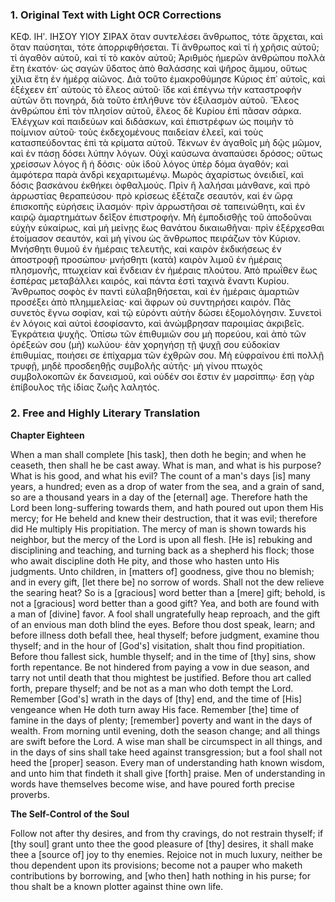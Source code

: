 ### 1. Original Text with Light OCR Corrections

ΚΕΦ. ΙΗʹ. ΙΗΣΟΥ ΥΙΟΥ ΣΙΡΑΧ
ὅταν συντελέσει ἄνθρωπος, τότε ἄρχεται, καὶ ὅταν παύσηται,
τότε ἀπορριφθήσεται. Τί ἄνθρωπος καὶ τί ἡ χρῆσις αὐτοῦ; τί
ἀγαθὸν αὐτοῦ, καὶ τί τὸ κακὸν αὐτοῦ; Ἀριθμὸς ἡμερῶν ἀνθρώπου
πολλὰ ἔτη ἑκατόν· ὡς σαγὼν ὕδατος ἀπὸ θαλάσσης καὶ ψῆρος ἄμμου,
οὕτως χίλια ἔτη ἐν ἡμέρᾳ αἰῶνος. Διὰ τοῦτο ἐμακροθύμησε
Κύριος ἐπ᾿ αὐτοῖς, καὶ ἐξέχεεν ἐπ᾿ αὐτοὺς τὸ ἔλεος αὐτοῦ· ἴδε καὶ
ἐπέγνω τὴν καταστροφὴν αὐτῶν ὅτι πονηρά, διὰ τοῦτο ἐπλήθυνε τὸν
ἐξιλασμὸν αὐτοῦ. Ἔλεος ἀνθρώπου ἐπὶ τὸν πλησίον αὐτοῦ, ἔλεος δὲ
Κυρίου ἐπὶ πᾶσαν σάρκα. Ἐλέγχων καὶ παιδεύων καὶ διδάσκων, καὶ
ἐπιστρέφων ὡς ποιμὴν τὸ ποίμνιον αὐτοῦ· τοὺς ἐκδεχομένους παιδείαν
ἐλεεῖ, καὶ τοὺς κατασπεύδοντας ἐπὶ τὰ κρίματα αὐτοῦ. Τέκνων
ἐν ἀγαθοῖς μὴ δῷς μῶμον, καὶ ἐν πάσῃ δόσει λύπην λόγων.
Οὐχὶ καύσωνα ἀναπαύσει δρόσος; οὕτως χρείσσων λόγος ἢ ἡ δόσις·
οὐκ ἰδοὺ λόγος ὑπὲρ δόμα ἀγαθόν; καὶ ἀμφότερα παρὰ ἀνδρὶ κεχαριτωμένῳ.
Μωρὸς ἀχαρίστως ὀνειδιεῖ, καὶ δόσις βασκάνου ἐκθήκει ὀφθαλμούς.
Πρὶν ἢ λαλήσαι μάνθανε, καὶ πρὸ ἀρρωστίας θεραπεύσου·
πρὸ κρίσεως ἐξέταζε σεαυτόν, καὶ ἐν ὥρᾳ ἐπισκοπῆς
εὑρήσεις ἱλασμόν· πρὶν ἀρρωστῆσαι σὲ ταπεινώθητι, καὶ ἐν καιρῷ
ἁμαρτημάτων δεῖξον ἐπιστροφήν. Μὴ ἐμποδισθῇς τοῦ ἀποδοῦναι
εὐχὴν εὐκαίρως, καὶ μὴ μείνῃς ἕως θανάτου δικαιωθῆναι· πρὶν
ἐξέρχεσθαι ἑτοίμασον σεαυτόν, καὶ μὴ γίνου ὡς ἄνθρωπος πειράζων
τὸν Κύριον. Μνήσθητι θυμοῦ ἐν ἡμέραις τελευτῆς, καὶ καιρὸν
ἐκδικήσεως ἐν ἀποστροφῇ προσώπου· μνήσθητι (κατὰ) καιρὸν
λιμοῦ ἐν ἡμέραις πλησμονῆς, πτωχείαν καὶ ἔνδειαν ἐν ἡμέραις
πλούτου. Ἀπὸ πρωΐθεν ἕως ἑσπέρας μεταβάλλει καιρός, καὶ πάντα
ἐστὶ ταχινὰ ἔναντι Κυρίου. Ἄνθρωπος σοφὸς ἐν παντὶ εὐλαβηθήσεται,
καὶ ἐν ἡμέραις ἁμαρτιῶν προσέξει ἀπὸ πλημμελείας·
καὶ ἄφρων οὐ συντηρήσει καιρόν. Πᾶς συνετὸς ἔγνω σοφίαν, καὶ
τῷ εὑρόντι αὐτὴν δώσει ἐξομολόγησιν. Συνετοὶ ἐν λόγοις καὶ αὐτοὶ
ἐσοφίσαντο, καὶ ἀνώμβρησαν παροιμίας ἀκριβεῖς. Ἐγκράτεια
ψυχῆς. Ὀπίσω τῶν ἐπιθυμιῶν σου μὴ πορεύου, καὶ ἀπὸ τῶν ὀρέξεών
σου (μὴ) κωλύου· ἐὰν χορηγήσῃ τῇ ψυχῇ σου εὐδοκίαν ἐπιθυμίας,
ποιήσει σε ἐπίχαρμα τῶν ἐχθρῶν σου. Μὴ εὐφραίνου ἐπὶ
πολλῇ τρυφῇ, μηδὲ προσδεηθῇς συμβολῆς αὐτῆς· μὴ γίνου πτωχὸς
συμβολοκοπῶν ἐκ δανεισμοῦ, καὶ οὐδέν σοι ἔστιν ἐν μαρσίππῳ·
ἔσῃ γὰρ ἐπίβουλος τῆς ἰδίας ζωῆς λαλητός.

### 2. Free and Highly Literary Translation

**Chapter Eighteen**

When a man shall complete [his task], then doth he begin;
and when he ceaseth, then shall he be cast away.
What is man, and what is his purpose?
What is his good, and what his evil?
The count of a man's days [is] many years, a hundred;
even as a drop of water from the sea, and a grain of sand,
so are a thousand years in a day of the [eternal] age.
Therefore hath the Lord been long-suffering towards them,
and hath poured out upon them His mercy;
for He beheld and knew their destruction, that it was evil;
therefore did He multiply His propitiation.
The mercy of man is shown towards his neighbor,
but the mercy of the Lord is upon all flesh.
[He is] rebuking and disciplining and teaching,
and turning back as a shepherd his flock;
those who await discipline doth He pity,
and those who hasten unto His judgments.
Unto children, in [matters of] goodness, give thou no blemish;
and in every gift, [let there be] no sorrow of words.
Shall not the dew relieve the searing heat?
So is a [gracious] word better than a [mere] gift;
behold, is not a [gracious] word better than a good gift?
Yea, and both are found with a man of [divine] favor.
A fool shall ungratefully heap reproach,
and the gift of an envious man doth blind the eyes.
Before thou dost speak, learn;
and before illness doth befall thee, heal thyself;
before judgment, examine thou thyself;
and in the hour of [God's] visitation, shalt thou find propitiation.
Before thou fallest sick, humble thyself;
and in the time of [thy] sins, show forth repentance.
Be not hindered from paying a vow in due season,
and tarry not until death that thou mightest be justified.
Before thou art called forth, prepare thyself;
and be not as a man who doth tempt the Lord.
Remember [God's] wrath in the days of [thy] end,
and the time of [His] vengeance when He doth turn away His face.
Remember [the] time of famine in the days of plenty;
[remember] poverty and want in the days of wealth.
From morning until evening, doth the season change;
and all things are swift before the Lord.
A wise man shall be circumspect in all things,
and in the days of sins shall take heed against transgression;
but a fool shall not heed the [proper] season.
Every man of understanding hath known wisdom,
and unto him that findeth it shall give [forth] praise.
Men of understanding in words have themselves become wise,
and have poured forth precise proverbs.

**The Self-Control of the Soul**

Follow not after thy desires,
and from thy cravings, do not restrain thyself;
if [thy soul] grant unto thee the good pleasure of [thy] desires,
it shall make thee a [source of] joy to thy enemies.
Rejoice not in much luxury,
neither be thou dependent upon its provisions;
become not a pauper who maketh contributions by borrowing,
and [who then] hath nothing in his purse;
for thou shalt be a known plotter against thine own life.